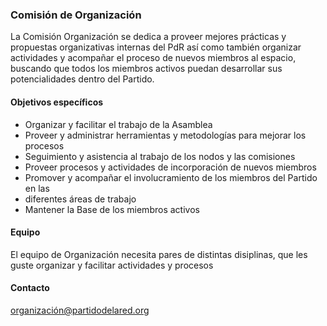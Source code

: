 ### Comisión de Organización

La Comisión Organización se dedica a proveer mejores prácticas y propuestas organizativas internas del PdR así como también organizar actividades y acompañar el proceso de nuevos miembros al espacio, buscando que todos los miembros activos puedan desarrollar sus potencialidades dentro del Partido.

#### Objetivos específicos

* Organizar y facilitar el trabajo de la Asamblea
* Proveer y administrar herramientas y metodologías para mejorar los procesos
* Seguimiento y asistencia al trabajo de los nodos y las comisiones
* Proveer procesos y actividades de incorporación de nuevos miembros
* Promover y acompañar el involucramiento de los miembros del Partido en las 
* diferentes áreas de trabajo
* Mantener la Base de los miembros activos

#### Equipo

El equipo de Organización necesita pares de distintas  disiplinas, que les guste organizar y facilitar actividades y procesos

#### Contacto

organización@partidodelared.org